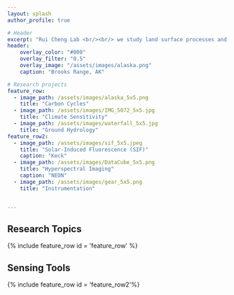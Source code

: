 ```yaml
--- 
layout: splash
author_profile: true

# Header
excerpt: "Rui Cheng Lab <br/><br/> we study land surface processes and their feedbacks with climate with state-of-the-art remote sensing techniques and build advanced environmental sensors."
header:
    overlay_color: "#000"
    overlay_filter: "0.5"
    overlay_image: "/assets/images/alaska.png" 
    caption: "Brooks Range, AK"

# Research projects
feature_row:
  - image_path: /assets/images/alaska_5x5.png
    title: "Carbon Cycles"  
  - image_path: /assets/images/IMG_5072_5x5.jpg
    title: "Climate Sensitivity"
  - image_path: /assets/images/waterfall_5x5.jpg
    title: "Ground Hydrology"
feature_row2:
  - image_path: /assets/images/sif_5x5.jpeg
    title: "Solar-Induced Fluorescence (SIF)"  
    caption: "Keck"
  - image_path: /assets/images/DataCube_5x5.png
    title: "Hyperspectral Imaging" 
    caption: "NEON"
  - image_path: /assets/images/gear_5x5.png
    title: "Instrumentation"


---
```

## Research Topics
{% include feature_row id = 'feature_row' %}

## Sensing Tools
{% include feature_row id = 'feature_row2'%}
